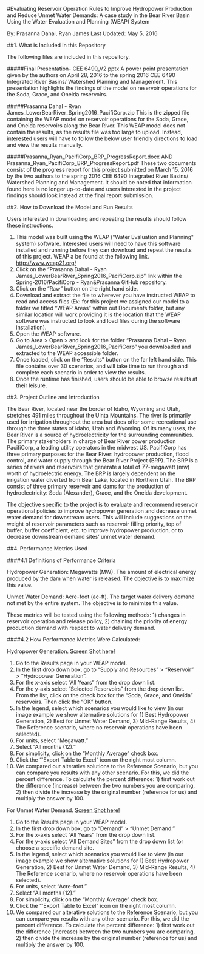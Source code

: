 
#Evaluating Reservoir Operation Rules to Improve Hydropower Production and Reduce Unmet Water Demands: A case study in the Bear River Basin Using the Water Evaluation and Planning (WEAP) System

By: Prasanna Dahal, Ryan James
Last Updated: May 5, 2016



##1. What is Included in this Repository

The following files are included in this repository.

#####Final Presentation- CEE 6490_V2.pptx
A power point presentation given by the authors on April 28, 2016 to the spring 2016 CEE 6490 Integrated River Basins/ Watershed Planning and Management.  This presentation highlights the findings of the model on reservoir operations for the Soda, Grace, and Oneida reservoirs.

#####Prasanna Dahal - Ryan James_LowerBearRiver_Spring2016_PacifiCorp.zip
This is the zipped file containing the WEAP model on reservoir operations for the Soda, Grace, and Oneida reservoirs along the Bear River.  This WEAP model does not contain the results, as the results file was too large to upload.  Instead, interested users will have to follow the below user friendly directions to load and view the results manually.

#####Prasanna_Ryan_PacifiCorp_BRP_ProgressReport.docx AND Prasanna_Ryan_PacifiCorp_BRP_ProgressReport.pdf
These two documents consist of the progress report for this project submitted on March 15, 2016 by the two authors to the spring 2016 CEE 6490 Integrated River Basins/ Watershed Planning and Management.  It should be noted that information found here is no longer up-to-date and users interested in the project findings should look instead at the final report submission.


##2. How to Download the Model and Run Results

Users interested in downloading and repeating the results should follow these instructions.

1.	This model was built using the WEAP ("Water Evaluation and Planning" system) software.  Interested users will need to have this software installed and running before they can download and repeat the results of this project.  WEAP a be found at the following link. http://www.weap21.org/
2.	Click on the “Prasanna Dahal - Ryan James_LowerBearRiver_Spring2016_PacifiCorp.zip” link within the Spring-2016/PacifiCorp - Ryan&Prasanna GitHub repository.
3.	Click on the “Raw” button on the right hand side.
4.	Download and extract the file to wherever you have instructed WEAP to read and access files (Ex: for this project we assigned our model to a folder we titled “WEAP Areas” within out Documents folder, but any similar location will work providing it is the location that the WEAP software was instructed to look and load files during the software installation).
5.	Open the WEAP software.
6.	Go to Area > Open > and look for the folder “Prasanna Dahal – Ryan James_LowerBearRiver_Spring2016_PacifiCorp” you downloaded and extracted to the WEAP accessible folder.
7.	Once loaded, click on the “Results” button on the far left hand side.  This file contains over 30 scenarios, and will take time to run through and complete each scenario in order to view the results.
8.	Once the runtime has finished, users should be able to browse results at their leisure.


##3. Project Outline and Introduction

The Bear River, located near the border of Idaho, Wyoming and Utah, stretches 491 miles throughout the Uinta Mountains. The river is primarily used for irrigation throughout the area but does offer some recreational use through the three states of Idaho, Utah and Wyoming. Of its many uses, the Bear River is a source of hydroelectricity for the surrounding communities. The primary stakeholders in charge of Bear River power production PacifiCorp, a leading utility operators in the midwest US.  PacifiCorp has three primary purposes for the Bear River: hydropower production, flood control, and water supply through the Bear River Project (BRP).  The BRP is a series of rivers and reservoirs that generate a total of 77-megawatt (mw) worth of hydroelectric energy.  The BRP is largely dependent on the irrigation water diverted from Bear Lake, located in Northern Utah.  The BRP consist of three primary reservoir and dams for the production of hydroelectricity: Soda (Alexander), Grace, and the Oneida development.

The objective specific to the project is to evaluate and recommend reservoir operational policies to improve hydropower generation and decrease unmet water demand for downstream users. This will include suggestions on the weight of reservoir parameters such as reservoir filling priority, top of buffer, buffer coefficient, etc. to improve hydropower production, or to decrease downstream demand sites’ unmet water demand.


##4. Performance Metrics Used

####4.1 Definitions of Performance Criteria

Hydropower Generation:  Megawatts (MW). The amount of electrical energy produced by the dam when water is released. The objective is to maximize this value.

Unmet Water Demand:  Acre-foot (ac-ft). The target water delivery demand not met by the entire system. The objective is to minimize this value.

These metrics will be tested using the following methods: 1) changes in reservoir operation and release policy, 2) chaining the priority of energy production demand with respect to water delivery demand.

####4.2 How Performance Metrics Were Calculated:

Hydropower Generation. [Screen Shot here!](https://github.com/CEE-6490-RiverBasinPlanning/Spring-2016/blob/master/CombinedWEAPArea/PacifiCorp%20Performance%20Metric%20Example/Hydropower%20Generation%20Ex.PNG)

1.	Go to the Results page in your WEAP model.
2.	In the first drop down box, go to “Supply and Resources” > “Reservoir” > “Hydropower Generation”.
3.	For the x-axis select “All Years” from the drop down list.
4.	For the y-axis select “Selected Reservoirs” from the drop down list.   From the list, click on the check box for the “Soda, Grace, and Oneida” reservoirs.  Then click the “OK” button.
5.	In the legend, select which scenarios you would like to view (in our image example we show alternative solutions for 1) Best Hydropower Generation, 2) Best for Unmet Water Demand, 3) Mid-Range Results, 4) The Reference scenario, where no reservoir operations have been selected).
6.	For units, select “Megawatt.”
7.	Select “All months (12).”
8.	For simplicity, click on the “Monthly Average” check box.
9. 	Click the “'Export Table to Excel“ icon on the right most column. 
10.	We compared our alterative solutions to the Reference Scenario, but you can compare you results with any other scenario.  For this, we did the percent difference.  To calculate the percent difference: 1) first work out the difference (increase) between the two numbers you are comparing, 2) then divide the increase by the original number (reference for us) and multiply the answer by 100.

For Unmet Water Demand. [Screen Shot here!](https://github.com/CEE-6490-RiverBasinPlanning/Spring-2016/blob/master/CombinedWEAPArea/PacifiCorp%20Performance%20Metric%20Example/Unmet%20Demand%20Ex.PNG)

1.	Go to the Results page in your WEAP model.
2.	In the first drop down box, go to “Demand” > “Unmet Demand.”
3.	For the x-axis select “All Years” from the drop down list.
4.	For the y-axis select “All Demand Sites” from the drop down list (or choose a specific demand site.
5.	In the legend, select which scenarios you would like to view (in our image example we show alternative solutions for 1) Best Hydropower Generation, 2) Best for Unmet Water Demand, 3) Mid-Range Results, 4) The Reference scenario, where no reservoir operations have been selected).
6.	For units, select “Acre-foot.”
7.	Select “All months (12).”
8.	For simplicity, click on the “Monthly Average” check box.
9. 	Click the “'Export Table to Excel“ icon on the right most column. 
10.	We compared our alterative solutions to the Reference Scenario, but you can compare you results with any other scenario.  For this, we did the percent difference.  To calculate the percent difference: 1) first work out the difference (increase) between the two numbers you are comparing, 2) then divide the increase by the original number (reference for us) and multiply the answer by 100.
